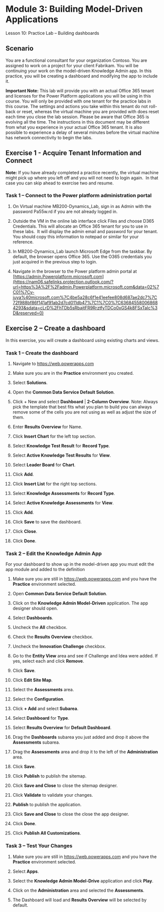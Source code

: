 Module 3: Building Model-Driven Applications
============================================

Lesson 10: Practice Lab – Building dashboards

Scenario
--------

You are a functional consultant for your organization Contoso. You are assigned
to work on a project for your client Fabrikam. You will be continuing your work
on the model-driven Knowledge Admin app. In this practice, you will be creating
a dashboard and modifying the app to include it.

**Important Note:** This lab will provide you with an actual Office 365 tenant
and licenses for the Power Platform applications you will be using in this
course. You will only be provided with one tenant for the practice labs in this
course. The settings and actions you take within this tenant do not roll-back or
reset, whereas the virtual machine you are provided with does reset each time
you close the lab session. Please be aware that Office 365 is evolving all the time. The
instructions in this document may be different from what you experience in your
actual Office 365 tenant. It is also possible to experience a delay of several
minutes before the virtual machine has network connectivity to begin the labs.

Exercise 1 - Acquire Tenant Information and Connect
---------------------------------------------------

**Note:** If you have already completed a practice recently, the virtual machine
might pick up where you left off and you will not need to login again.  In that
case you can skip ahead to exercise two and resume.

### Task 1 – Connect to the Power platform administration portal

1.  On Virtual machine MB200-Dynamics_Lab, sign in as Admin with the password
    Pa55w.rd if you are not already logged in.

2.  Outside the VM in the online lab interface click Files and choose D365
    Credentials. This will allocate an Office 365 tenant for you to use in these
    labs.  It will display the admin email and password for your tenant.  You
    should copy this information to notepad or similar for your reference.

3.  In MB200-Dynamics_Lab launch Microsoft Edge from the taskbar. By default,
    the browser opens Office 365. Use the O365 credentials you just acquired in
    the previous step to login.

4.  Navigate in the browser to the Power platform admin portal at
    [https://admin.Powerplatform.microsoft.com](https://nam06.safelinks.protection.outlook.com/?url=https%3A%2F%2Fadmin.Powerplatform.microsoft.com&data=02%7C01%7Cv-juya%40microsoft.com%7C4be5a28c6f1e41eefee808d687ae2dc7%7C72f988bf86f141af91ab2d7cd011db47%7C1%7C0%7C636845580068684293&sdata=cLrD%2FhTDb5sRbajtFR9RrztfyTDCo0xGS4k8FSxTaIc%3D&reserved=0)

Exercise 2 – Create a dashboard 
--------------------------------

In this exercise, you will create a dashboard using existing charts and views.

### Task 1 – Create the dashboard

1.  Navigate to <https://web.powerapps.com>

2.  Make sure you are in the **Practice** environment you created.

3.  Select **Solutions**.

4.  Open the **Common Data Service Default Solution**.

5.  Click + New and select **Dashboard** \| **2-Column Overview**. Note: Always
    pick the template that best fits what you plan to build you can always
    remove some of the cells you are not using as well as adjust the size of
    them.

6.  Enter **Results Overview** for Name.

7.  Click **Insert Chart** for the left top section.

8.  Select **Knowledge Test Result** for **Record Type**.

9.  Select **Active Knowledge Test Results** for **View**.

10. Select **Leader Board** for **Chart**.

11. Click **Add**.

12. Click **Insert List** for the right top sections.

13. Select **Knowledge Assessments** for **Record Type**.

14. Select **Active Knowledge Assessments** for **View**.

15. Click **Add**.

16. Click **Save** to save the dashboard.

17. Click **Close**.

18. Click **Done**.

### Task 2 – Edit the Knowledge Admin App

For your dashboard to show up in the model-driven app you must edit the app
module and added to the definition

1.  Make sure you are still in <https://web.powerapps.com> and you have the
    **Practice** environment selected.

2.  Open **Common Data Service Default Solution**.

3.  Click on the **Knowledge Admin Model-Driven** application. The app designer
    should open.

4.  Select **Dashboards**.

5.  Uncheck the **All** checkbox.

6.  Check the **Results Overview** checkbox.

7.  Uncheck the **Innovation Challenge** checkbox.

8.  Go to the **Entity View** area and see if Challenge and Idea were added. If
    yes, select each and click **Remove**.

9.  Click **Save**.

10.  Click **Edit Site Map**.

11.  Select the **Assessments** area.

12.  Select the **Configuration**.

13.  Click **+ Add** and select **Subarea**.

14.  Select **Dashboard** for **Type**.

15.  Select **Results Overview** for **Default Dashboard**.

16. Drag the **Dashboards** subarea you just added and drop it above the
    **Assessments** subarea.

17. Drag the **Assessments** area and drop it to the left of the
    **Administration** area.

18. Click **Save**.

19. Click **Publish** to publish the sitemap.

20. Click **Save and Close** to close the sitemap designer.

21. Click **Validate** to validate your changes.

22. **Publish** to publish the application.

23. Click **Save and Close** to close the close the app designer.

24. Click **Done**.

25. Click **Publish All Customizations**.

### Task 3 – Test Your Changes

1.  Make sure you are still in <https://web.powerapps.com> and you have the
    **Practice** environment selected.

2.  Select **Apps**.

3.  Select the **Knowledge Admin Model-Drive** application and click **Play**.

4.  Click on the **Administration** area and selected the **Assessments**.

5.  The Dashboard will load and **Results Overview** will be selected by
    default.

